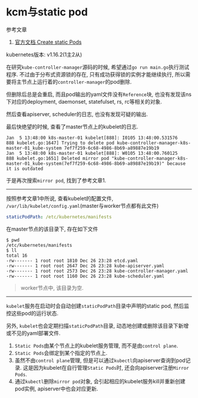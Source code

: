 # kcm与static pod

参考文章

1. [官方文档  Create static Pods](https://kubernetes.io/docs/tasks/configure-pod-container/static-pod/)

kubernetes版本: v1.16.2(1主2从)

在研究`kube-controller-manager`源码的时候, 希望通过`go run main.go`执行测试程序. 不过由于分布式资源锁的存在, 只有成功获得锁的实例才能继续执行, 所以需要将主节点上运行着的`controller-manager`的pod删除. 

但删除后总是会重启, 而且pod输出的yaml文件没有`Reference`块, 也没有发现该ns下对应的deployment, daemonset, statefulset, rs, rc等相关的对象.

然后查看apiserver, scheduler的日志, 也没有发现可疑的输出.

最后快绝望的时候, 查看了master节点上的kubelet的日志.

```
Jan  5 13:48:00 k8s-master-01 kubelet[888]: I0105 13:48:00.531576     888 kubelet.go:1647] Trying to delete pod kube-controller-manager-k8s-master-01_kube-system 7ef7f259-6c68-4986-8b69-a89887e19b19
Jan  5 13:48:00 k8s-master-01 kubelet[888]: W0105 13:48:00.760125     888 kubelet.go:1651] Deleted mirror pod "kube-controller-manager-k8s-master-01_kube-system(7ef7f259-6c68-4986-8b69-a89887e19b19)" because it is outdated
```

于是再次搜索`mirror pod`, 找到了参考文章1.

------

按照参考文章1中所说, 查看kubelet的配置文件, `/var/lib/kubelet/config.yaml`(master与worker节点都有此文件)

```yaml
staticPodPath: /etc/kubernetes/manifests
```

在master节点的该目录下, 存在如下文件

```log
$ pwd
/etc/kubernetes/manifests
$ ll
total 16
-rw------- 1 root root 1810 Dec 26 23:28 etcd.yaml
-rw------- 1 root root 2647 Dec 26 23:28 kube-apiserver.yaml
-rw------- 1 root root 2573 Dec 26 23:28 kube-controller-manager.yaml
-rw------- 1 root root 1160 Dec 26 23:28 kube-scheduler.yaml
```

> worker节点中, 该目录为空.

------

`kubelet`服务在启动时会自动创建`staticPodPath`目录中声明的static pod, 然后监控这些pod的运行状态.

另外, `kubelet`也会定期扫描`staticPodPath`目录, 动态地创建或删除该目录下新增或不见的yaml部署文件.

1. `Static Pods`由某个节点上的kubelet服务管理, 而不是由`control plane`. 
2. `Static Pods`会绑定到某个指定的节点上.
3. 虽然不由`control plane`管理, 但是可以通过`kubectl`向apiserver查询到pod记录. 这是因为kubelet在自行管理`Static Pods`时, 还会向apiserver注册`Mirror Pods`. 
4. 通过`kubectl`删除`mirror pod`对象, 会引起相应的kubelet服务kill并重新创建pod实例, apiserver中也会对应更新.
